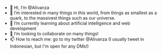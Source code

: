 - 👋 Hi, I’m @Alivanza
- 👀 I’m interested in many things in this world, from things as smallest as a quark, to the massivest things such as our universe.
- 🌱 I’m currently learning about artificial intelligence and web development
- 💞️ I’m looking to collaborate on many things!
- 📫 How to reach me: go to my twitter @Alivanza (I usually tweet in Indonesian, but I'm open for any DMs!)

<!---
Alivanza/Alivanza is a ✨ special ✨ repository because its `README.md` (this file) appears on your GitHub profile.
You can click the Preview link to take a look at your changes.
--->

